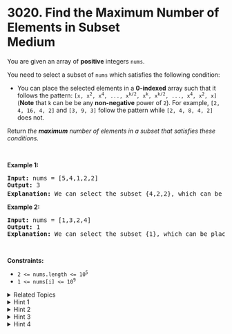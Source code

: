 
# 3020. Find the Maximum Number of Elements in Subset<br> Medium

<p>You are given an array of <strong>positive</strong> integers <code>nums</code>.</p>

<p>You need to select a <span data-keyword="subset">subset</span> of <code>nums</code> which satisfies the following condition:</p>

<ul>
	<li>You can place the selected elements in a <strong>0-indexed</strong> array such that it follows the pattern: <code>[x, x<sup>2</sup>, x<sup>4</sup>, ..., x<sup>k/2</sup>, x<sup>k</sup>, x<sup>k/2</sup>, ..., x<sup>4</sup>, x<sup>2</sup>, x]</code> (<strong>Note</strong> that <code>k</code> can be be any <strong>non-negative</strong> power of <code>2</code>). For example, <code>[2, 4, 16, 4, 2]</code> and <code>[3, 9, 3]</code> follow the pattern while <code>[2, 4, 8, 4, 2]</code> does not.</li>
</ul>

<p>Return <em>the <strong>maximum</strong> number of elements in a subset that satisfies these conditions.</em></p>

<p>&nbsp;</p>
<p><strong class="example">Example 1:</strong></p>

<pre>
<strong>Input:</strong> nums = [5,4,1,2,2]
<strong>Output:</strong> 3
<strong>Explanation:</strong> We can select the subset {4,2,2}, which can be placed in the array as [2,4,2] which follows the pattern and 2<sup>2</sup> == 4. Hence the answer is 3.
</pre>

<p><strong class="example">Example 2:</strong></p>

<pre>
<strong>Input:</strong> nums = [1,3,2,4]
<strong>Output:</strong> 1
<strong>Explanation:</strong> We can select the subset {1}, which can be placed in the array as [1] which follows the pattern. Hence the answer is 1. Note that we could have also selected the subsets {2}, {3}, or {4}, there may be multiple subsets which provide the same answer. 
</pre>

<p>&nbsp;</p>
<p><strong>Constraints:</strong></p>

<ul>
	<li><code>2 &lt;= nums.length &lt;= 10<sup>5</sup></code></li>
	<li><code>1 &lt;= nums[i] &lt;= 10<sup>9</sup></code></li>
</ul>


<details>

<summary> Related Topics </summary>

-	`Array`
-	`Hash Table`
-	`Enumeration`

</details>


<details>
<summary> Hint 1 </summary>
We can select an odd number of <code>1</code>’s.
</details>

<details>
<summary> Hint 2 </summary>
Put all the values into a HashSet. We can start from each <code>x > 1</code> as the smallest chosen value and we can find the longest subset by checking the new values (which are the square of the previous value) in the set by brute force.
</details>

<details>
<summary> Hint 3 </summary>
Note when <code>x > 1</code>, <code>x<sup>2</sup></code>, <code>x<sup>4</sup></code>, <code>x<sup>8</sup></code>, … increases very fast, the longest subset with smallest value x cannot be very long. (The length is <code>O(log(log(10<sup>9</sup>)))</code>.
</details>

<details>
<summary> Hint 4 </summary>
Hence we can directly check all lengths less than <code>10</code> for all values of <code>x</code>.
</details>